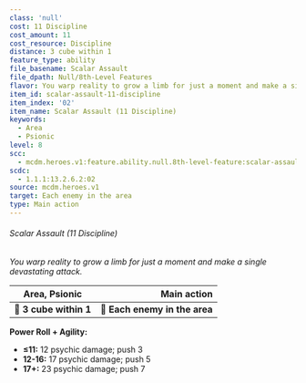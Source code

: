 ```yaml
---
class: 'null'
cost: 11 Discipline
cost_amount: 11
cost_resource: Discipline
distance: 3 cube within 1
feature_type: ability
file_basename: Scalar Assault
file_dpath: Null/8th-Level Features
flavor: You warp reality to grow a limb for just a moment and make a single devastating attack.
item_id: scalar-assault-11-discipline
item_index: '02'
item_name: Scalar Assault (11 Discipline)
keywords:
  - Area
  - Psionic
level: 8
scc:
  - mcdm.heroes.v1:feature.ability.null.8th-level-feature:scalar-assault-11-discipline
scdc:
  - 1.1.1:13.2.6.2:02
source: mcdm.heroes.v1
target: Each enemy in the area
type: Main action
---
```


###### Scalar Assault (11 Discipline)

*You warp reality to grow a limb for just a moment and make a single devastating attack.*

| **Area, Psionic**      |               **Main action** |
| ---------------------- | ----------------------------: |
| **📏 3 cube within 1** | **🎯 Each enemy in the area** |

**Power Roll + Agility:**

- **≤11:** 12 psychic damage; push 3
- **12-16:** 17 psychic damage; push 5
- **17+:** 23 psychic damage; push 7
